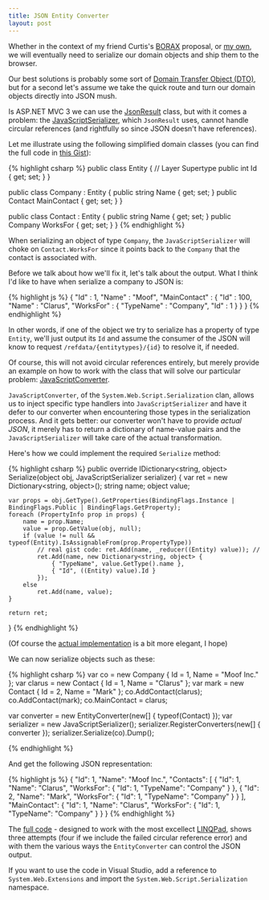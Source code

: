 ```yaml
---
title: JSON Entity Converter
layout: post
---
```


Whether in the context of my friend Curtis's [BORAX][borax] proposal, or [my own][webmvc],
we will eventually need to serialize our domain objects and ship them to the browser.

Our best solutions is probably some sort of [Domain Transfer Object (DTO)][dto], 
but for a second let's assume we take the quick route and turn our domain objects 
directly into JSON mush.

Is ASP.NET MVC 3 we can use the [JsonResult][json_result] class, but with it comes a problem: 
the [JavaScriptSerializer][jsser], which `JsonResult` uses, 
cannot handle circular references (and rightfully so since JSON doesn't have references).

Let me illustrate using the following simplified domain classes (you can find the full code in [this Gist][gh]):

{% highlight csharp %}
public class Entity {  // Layer Supertype
    public int Id { get; set; }
}

public class Company : Entity { 
    public string Name { get; set; }
    public Contact MainContact { get; set; }
}

public class Contact : Entity {
    public string Name { get; set; }
    public Company WorksFor { get; set; }
}
{% endhighlight %}

When serializing an object of type `Company`, the `JavaScriptSerializer` will choke on `Contact.WorksFor` 
since it points back to the `Company` that the contact is associated with.

Before we talk about how we'll fix it, let's talk about the output.
What I think I'd like to have when serialize a company to JSON is: 

{% highlight js %}
{
    "Id" : 1,
    "Name" : "Moof",
    "MainContact" : {
        "Id" : 100,
        "Name" : "Clarus",
        "WorksFor" : {
            "TypeName" : "Company",
            "Id" : 1
        }
    }
}
{% endhighlight %}

In other words, if one of the object we try to serialize has 
a property of type `Entity`, we'll just output its `Id` and assume the consumer of the JSON will 
know to request `/refdata/{entitytypes}/{id}` to resolve it, if needed.

Of course, this will not avoid circular references entirely, but merely provide an example 
on how to work with the class that will solve our particular problem: [JavaScriptConverter][jsconv].

`JavaScriptConverter`, of the `System.Web.Script.Serialization` clan, allows us to inject specific 
type handlers into `JavaScriptSerializer` and 
have it defer to our converter when encountering those types in the serialization process. 
And it gets better: our converter won't have to provide *actual JSON*, it merely has to 
return a dictionary of name-value pairs and the `JavaScriptSerializer` will take care 
of the actual transformation.

Here's how we could implement the required `Serialize` method:

{% highlight csharp %}
public override IDictionary<string, object> Serialize(object obj, JavaScriptSerializer serializer) {
    var ret = new Dictionary<string, object>();
    string name; object value;
    
    var props = obj.GetType().GetProperties(BindingFlags.Instance | BindingFlags.Public | BindingFlags.GetProperty);
    foreach (PropertyInfo prop in props) {
        name = prop.Name;
        value = prop.GetValue(obj, null);
        if (value != null && typeof(Entity).IsAssignableFrom(prop.PropertyType))
            // real gist code: ret.Add(name, _reducer((Entity) value)); //
            ret.Add(name, new Dictionary<string, object> { 
                { "TypeName", value.GetType().name },
                { "Id", ((Entity) value).Id }
            });
        else
            ret.Add(name, value);
    }
    
    return ret;
}
{% endhighlight %}

(Of course the [actual implementation][gh] is a bit more elegant, I hope)

We can now serialize objects such as these:

{% highlight csharp %}
var co = new Company { Id = 1, Name = "Moof Inc." };
var clarus = new Contact { Id = 1, Name = "Clarus" };
var mark = new Contact { Id = 2, Name = "Mark" };
co.AddContact(clarus);
co.AddContact(mark);
co.MainContact = clarus;

var converter = new EntityConverter(new[] { typeof(Contact) });
var serializer = new JavaScriptSerializer();
serializer.RegisterConverters(new[] { converter });
serializer.Serialize(co).Dump(); 

{% endhighlight %}

And get the following JSON representation: 

{% highlight js %}
{
    "Id": 1, 
    "Name": "Moof Inc.",
    "Contacts": [
        {
            "Id": 1, 
            "Name": "Clarus", 
            "WorksFor": {
                "Id": 1, 
                "TypeName": "Company"
            }
        }, 
        {
            "Id": 2, 
            "Name": "Mark", 
            "WorksFor": {
                "Id": 1, 
                "TypeName": "Company"
            }
        }
    ], 
    "MainContact": {
        "Id": 1, 
        "Name": "Clarus", 
        "WorksFor": {
            "Id": 1, 
            "TypeName": "Company"
        }
    } 
}
{% endhighlight %}

The [full code][gh] - designed to work with the most excellect [LINQPad][linqpad], 
shows three attempts (four if we include the failed circular reference error) 
and with them the various ways the `EntityConverter` can control the JSON output.

If you want to use the code in Visual Studio, add a reference to `System.Web.Extensions` 
and import the `System.Web.Script.Serialization` namespace.




[gh]: https://gist.github.com/1868672
[borax]: http://curtis.schlak.com/2012/01/24/borax.html
[webmvc]: http://philipm.at/2012/0121/
[supertype]: http://martinfowler.com/eaaCatalog/layerSupertype.html
[curtis_dto]: http://curtis.schlak.com/2012/01/26/dto-aint-an-o.html
[dto]: http://martinfowler.com/eaaCatalog/dataTransferObject.html
[json_result]: http://msdn.microsoft.com/en-us/library/system.web.mvc.jsonresult(v=vs.100).aspx
[jsser]: http://msdn.microsoft.com/en-us/library/system.web.script.serialization.javascriptserializer.aspx
[jsconv]: http://msdn.microsoft.com/en-us/library/system.web.script.serialization.javascriptconverter.aspx
[linqpad]: http://www.linqpad.net/ 
